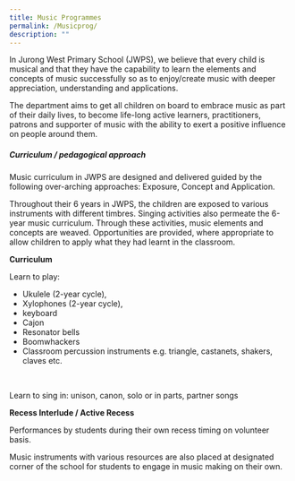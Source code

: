 ```yaml
---
title: Music Programmes
permalink: /Musicprog/
description: ""
---
```

In Jurong West Primary School (JWPS), we believe that every child is musical and that they have the capability to learn the elements and concepts of music successfully so as to enjoy/create music with deeper appreciation, understanding and applications. <br>

The department aims to get all children on board to embrace music as part of their daily lives, to become life-long active learners, practitioners, patrons and supporter of music with the ability to exert a positive influence on people around them.<br>

##### Curriculum / pedagogical approach

Music curriculum in JWPS are designed and delivered guided by the following over-arching approaches: Exposure, Concept and Application.<br>

Throughout their 6 years in JWPS, the children are exposed to various instruments with different timbres. Singing activities also permeate the 6-year music curriculum. Through these activities, music elements and concepts are weaved. Opportunities are provided, where appropriate to allow children to apply what they had learnt in the classroom.

**Curriculum**<br>

Learn to play:
* Ukulele (2-year cycle), 
* Xylophones (2-year cycle), 
* keyboard
* Cajon
* Resonator bells
* Boomwhackers
* Classroom percussion instruments e.g. triangle, castanets, shakers, claves etc.
<br>

Learn to sing in: unison, canon, solo or in parts, partner songs<br> 

**Recess Interlude / Active Recess**<br>

Performances by students during their own recess timing on volunteer basis. <br>

Music instruments with various resources are also placed at designated corner of the school for students to engage in music making on their own.